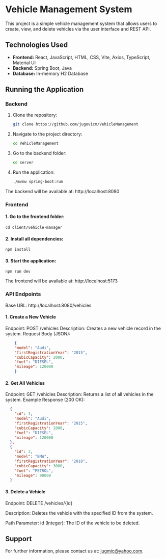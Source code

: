 
# Vehicle Management System

This project is a simple vehicle management system that allows users to create, view, and delete vehicles via the user interface and REST API.

## Technologies Used

- **Frontend:** React, JavaScript, HTML, CSS, Vite, Axios, TypeScript, Material UI
- **Backend:** Spring Boot, Java
- **Database:** In-memory H2 Database

## Running the Application

### Backend

1. Clone the repository:
    ```bash
    git clone https://github.com/jugovicm/VehicleManagement
    ```
2. Navigate to the project directory:
    ```bash
    cd VehicleManagement
    ```
3. Go to the backend folder:
    ```bash
    cd server
    ```
4. Run the application:
    ```bash
    ./mvnw spring-boot:run
    ```
The backend will be available at: http://localhost:8080

### Frontend
#### 1. Go to the frontend folder:
    cd client/vehicle-manager
#### 2. Install all dependencies:
    npm install
#### 3. Start the application:
    npm run dev
The frontend will be available at: http://localhost:5173

### API Endpoints

Base URL: http://localhost:8080/vehicles

#### 1. Create a New Vehicle

Endpoint: POST /vehicles
Description: Creates a new vehicle record in the system.
Request Body (JSON):
```json
    {
    "model": "Audi",
    "firstRegistrationYear": "2015",
    "cubicCapacity": 2000,
    "fuel": "DIESEL",
    "mileage": 120000
    }
```
#### 2. Get All Vehicles

Endpoint: GET /vehicles
Description: Returns a list of all vehicles in the system.
Example Response (200 OK):

```json
  {
    "id": 1,
    "model": "Audi",
    "firstRegistrationYear": "2015",
    "cubicCapacity": 2000,
    "fuel": "DIESEL",
    "mileage": 120000
  },
  {
    "id": 2,
    "model": "BMW",
    "firstRegistrationYear": "2018",
    "cubicCapacity": 3000,
    "fuel": "PETROL",
    "mileage": 90000
  }
```

#### 3. Delete a Vehicle
Endpoint: DELETE /vehicles/{id}

Description: Deletes the vehicle with the specified ID from the system.

Path Parameter:
id (Integer): The ID of the vehicle to be deleted.


## Support

For further information, please contact us at: jugmic@yahoo.com.